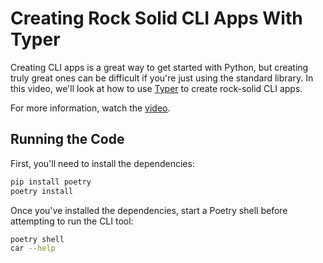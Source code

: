 # Creating Rock Solid CLI Apps With Typer

Creating CLI apps is a great way to get started with Python, but creating truly
great ones can be difficult if you're just using the standard library. In this
video, we'll look at how to use [Typer](https://typer.tiangolo.com/) to create
rock-solid CLI apps.

For more information, watch the [video](https://youtu.be/8-i3U_3Gxko).

## Running the Code

First, you'll need to install the dependencies:

```bash
pip install poetry
poetry install
```

Once you've installed the dependencies, start a Poetry shell before attempting
to run the CLI tool:

```bash
poetry shell
car --help
```
